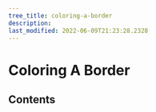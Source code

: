 ```yaml
---
tree_title: coloring-a-border
description: 
last_modified: 2022-06-09T21:23:28.2328
---
```


# Coloring A Border

## Contents
